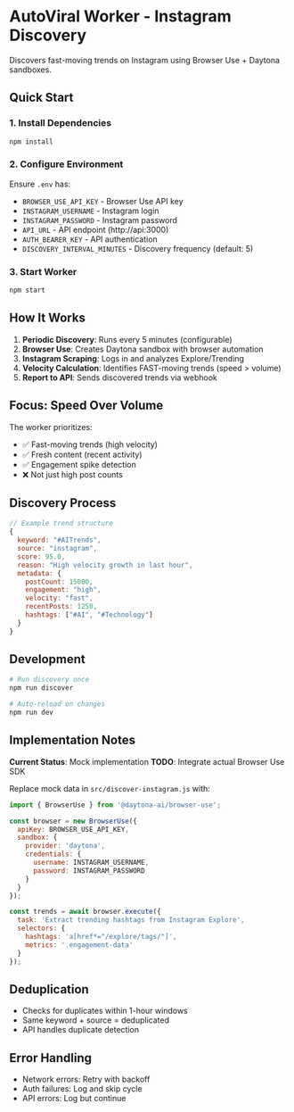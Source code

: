 # AutoViral Worker - Instagram Discovery

Discovers fast-moving trends on Instagram using Browser Use + Daytona sandboxes.

## Quick Start

### 1. Install Dependencies
```bash
npm install
```

### 2. Configure Environment
Ensure `.env` has:
- `BROWSER_USE_API_KEY` - Browser Use API key
- `INSTAGRAM_USERNAME` - Instagram login
- `INSTAGRAM_PASSWORD` - Instagram password
- `API_URL` - API endpoint (http://api:3000)
- `AUTH_BEARER_KEY` - API authentication
- `DISCOVERY_INTERVAL_MINUTES` - Discovery frequency (default: 5)

### 3. Start Worker
```bash
npm start
```

## How It Works

1. **Periodic Discovery**: Runs every 5 minutes (configurable)
2. **Browser Use**: Creates Daytona sandbox with browser automation
3. **Instagram Scraping**: Logs in and analyzes Explore/Trending
4. **Velocity Calculation**: Identifies FAST-moving trends (speed > volume)
5. **Report to API**: Sends discovered trends via webhook

## Focus: Speed Over Volume

The worker prioritizes:
- ✅ Fast-moving trends (high velocity)
- ✅ Fresh content (recent activity)
- ✅ Engagement spike detection
- ❌ Not just high post counts

## Discovery Process

```javascript
// Example trend structure
{
  keyword: "#AITrends",
  source: "instagram",
  score: 95.0,
  reason: "High velocity growth in last hour",
  metadata: {
    postCount: 15000,
    engagement: "high",
    velocity: "fast",
    recentPosts: 1250,
    hashtags: ["#AI", "#Technology"]
  }
}
```

## Development

```bash
# Run discovery once
npm run discover

# Auto-reload on changes
npm run dev
```

## Implementation Notes

**Current Status**: Mock implementation
**TODO**: Integrate actual Browser Use SDK

Replace mock data in `src/discover-instagram.js` with:
```javascript
import { BrowserUse } from '@daytona-ai/browser-use';

const browser = new BrowserUse({
  apiKey: BROWSER_USE_API_KEY,
  sandbox: {
    provider: 'daytona',
    credentials: {
      username: INSTAGRAM_USERNAME,
      password: INSTAGRAM_PASSWORD
    }
  }
});

const trends = await browser.execute({
  task: 'Extract trending hashtags from Instagram Explore',
  selectors: {
    hashtags: 'a[href*="/explore/tags/"]',
    metrics: '.engagement-data'
  }
});
```

## Deduplication

- Checks for duplicates within 1-hour windows
- Same keyword + source = deduplicated
- API handles duplicate detection

## Error Handling

- Network errors: Retry with backoff
- Auth failures: Log and skip cycle
- API errors: Log but continue
